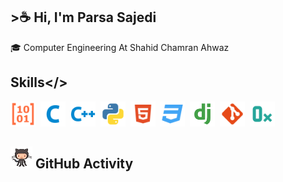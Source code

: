 ## >☕ Hi, I'm Parsa Sajedi
🎓 Computer Engineering At Shahid Chamran Ahwaz

## Skills</>
<img src="https://github.com/PKief/vscode-material-icon-theme/blob/main/icons/assembly.svg" title="Assembly" alt="Assembly" width="40" height="40"/>&nbsp;
<img src="https://github.com/PKief/vscode-material-icon-theme/blob/main/icons/c.svg" title="C" alt="C" width="40" height="40"/>&nbsp;
<img src="https://github.com/PKief/vscode-material-icon-theme/blob/main/icons/cpp.svg" title="C++" alt="C++" width="40" height="40"/>&nbsp;
<img src="https://github.com/PKief/vscode-material-icon-theme/blob/main/icons/python.svg" title="Python" alt="Python" width="40" height="40"/>&nbsp;
<img src="https://github.com/PKief/vscode-material-icon-theme/blob/main/icons/html.svg" title="HTML" alt="HTML" width="40" height="40"/>&nbsp;
<img src="https://github.com/PKief/vscode-material-icon-theme/blob/main/icons/css.svg" title="CSS" alt="CSS" width="40" height="40"/>&nbsp;
<img src="https://github.com/PKief/vscode-material-icon-theme/blob/main/icons/django.svg" title="Django" alt="Django" width="40" height="40"/>&nbsp;
<img src="https://github.com/PKief/vscode-material-icon-theme/blob/main/icons/git.svg" title="Git" alt="Git" width="40" height="40"/>&nbsp;
<img src="https://github.com/PKief/vscode-material-icon-theme/blob/main/icons/hex.svg" title="Hex" alt="Hex" width="40" height="40"/>&nbsp;

## <img src="assets/gif/GitHub-logo.gif" width="35px"> **GitHub Activity**
